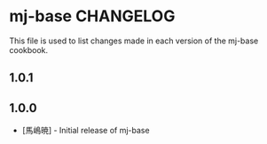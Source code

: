 mj-base CHANGELOG
======================

This file is used to list changes made in each version of the mj-base cookbook.

1.0.1
-----



1.0.0
-----
- [馬嶋暁] - Initial release of mj-base
